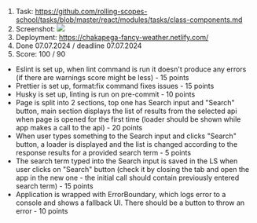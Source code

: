 1. Task: https://github.com/rolling-scopes-school/tasks/blob/master/react/modules/tasks/class-components.md
2. Screenshot:
   ![]('./src/assets/screenshot.png)
3. Deployment: https://chakapega-fancy-weather.netlify.com/
4. Done 07.07.2024 / deadline 07.07.2024
5. Score: 100 / 90
  - Eslint is set up, when lint command is run it doesn't produce any errors (if there are warnings score might be less) - 15 points
  - Prettier is set up, format:fix command fixes issues - 15 points
  - Husky is set up, linting is run on pre-commit - 10 points
  - Page is split into 2 sections, top one has Search input and "Search" button, main section displays the list of results from the selected api when page is opened for the first time (loader should be shown while app makes a call to the api) - 20 points
  - When user types something to the Search input and clicks "Search" button, a loader is displayed and the list is changed according to the response results for a provided search term - 5 points
  - The search term typed into the Search input is saved in the LS when user clicks on "Search" button (check it by closing the tab and open the app in the new one - the initial call should contain previously entered search term) - 15 points
  - Application is wrapped with ErrorBoundary, which logs error to a console and shows a fallback UI. There should be a button to throw an error - 10 points
